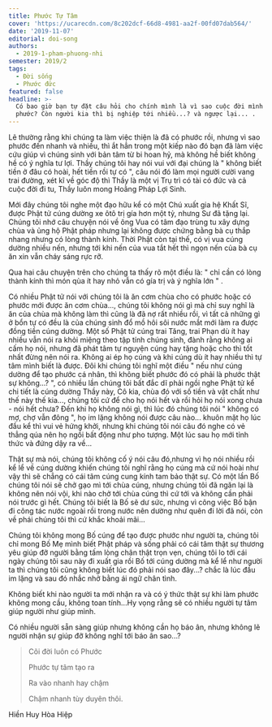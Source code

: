 ```yaml
---
title: Phước Tự Tâm
cover: 'https://ucarecdn.com/8c202dcf-66d8-4981-aa2f-00fd07dab564/'
date: '2019-11-07'
editorial: doi-song
authors:
  - 2019-1-pham-phuong-nhi
semester: 2019/2
tags:
  - Đời sống
  - Phước đức
featured: false
headline: >-
  Có bao giờ bạn tự đặt câu hỏi cho chính mình là vì sao cuộc đời mình có
  phước? Còn người kia thì bị nghiệp tới nhiều...? và ngược lại... .
---
```

Lẽ thường rằng khi chúng ta làm việc thiện là đã có phước rồi, nhưng vì sao phước đến nhanh và nhiều, thì ắt hẳn trong một kiếp nào đó bạn đã làm việc cứu giúp vì chúng sinh với bản tâm từ bi hoan hỷ, mà không hề biết không hề có ý nghĩa tư lợi. Thầy chúng tôi hay nói vui với đại chúng là " không biết tiền ở đâu có hoài, hết tiền rồi tự có ", câu nói đó làm mọi người cười vang trai đường, xét kĩ về góc độ thì Thầy là một vị Trụ trì có tài có đức và cả cuộc đời đi tu, Thầy luôn mong Hoằng Pháp Lợi Sinh.

Mới đây chúng tôi nghe một đạo hữu kể có một Chú xuất gia hệ Khất Sĩ, được Phật tử cúng dường xe ôtô trị gía hơn một tỷ, nhưng Sư đã tặng lại. Chúng tôi nhớ câu chuyện nói về ông Vua có tâm đạo trùng tu xây dựng chùa và ủng hộ Phật pháp nhưng lại không được chứng bằng bà cụ thắp nhang nhưng có lòng thành kính. Thời Phật còn tại thế, có vị vua cúng dường nhiều nến, nhưng tới khi nến của vua tắt hết thì ngọn nến của bà cụ ăn xin vẫn cháy sáng rực rỡ.

Qua hai câu chuyện trên cho chúng ta thấy rõ một điều là: " chỉ cần có lòng thành kính thì món qùa ít hay nhỏ vẫn có gía trị và ý nghĩa lớn " .

Có nhiều Phật tử nói với chúng tôi là ăn cơm chùa cho có phước hoặc có phước mới được ăn cơm chùa..., chúng tôi không nói gì mà chỉ suy nghĩ là ăn của chùa mà không làm thì cũng là đã nợ rất nhiều rồi, vì tất cả những gì ở bổn tự có đều là của chúng sinh đổ mồ hôi sôi nước mắt mới làm ra được đồng tiền cúng dường. Một số Phật tử cúng trai Tăng, trai Phạn dù ít hay nhiều vẫn nói ra khỏi miệng theo tập tính chúng sinh, đành rằng không ai cấm họ nói, nhưng đã phát tâm tự nguyện cúng hay tặng hoặc cho thì tốt nhất đừng nên nói ra. Không ai ép họ cúng và khi cúng dù ít hay nhiều thì tự tâm mình biết là được. Đôi khi chúng tôi nghĩ một điều " nếu như cúng dường để tạo phước cá nhân, thì không biết phước đó có phải là phước thật sự không...? ", có nhiều lần chúng tôi bất đắc dĩ phải ngồi nghe Phật tử kể chi tiết là cúng dường Thầy này, Cô kia, chùa đó với số tiền và vật chất như thế này thế kia..., chúng tôi cứ để cho họ nói hết và rồi hỏi họ nói xong chưa - nói hết chưa? Đến khi họ không nói gì, thì lúc đó chúng tôi nói " không có mợ, chợ vẫn đông ", họ im lặng không nói được câu nào... khuôn mặt họ lúc đầu kể thì vui vẻ hứng khởi, nhưng khi chúng tôi nói câu đó nghe có vẻ thẳng qúa nên họ ngồi bất động như pho tượng. Một lúc sau họ mới tỉnh thức và đứng dậy ra về...

Thật sự mà nói, chúng tôi không cố ý nói câu đó,nhưng vì họ nói nhiều rồi kể lể về cúng dường khiến chúng tôi nghĩ rằng họ cúng mà cứ nói hoài như vậy thì sẽ chẳng có cái tâm cúng cung kính tam bảo thật sự. Có một lần Bố chúng tôi nói sẽ chở gạo mì tới chùa cúng, nhưng chúng tôi đã ngăn lại là không nên nói vội, khi nào chở tới chùa cúng thì cứ tới và không cần phải nói trước gì hết. Chúng tôi biết là Bố sẽ dư sức, nhưng vì công việc Bố bận đi công tác nước ngoài rồi trong nước nên dường như quên đi lời đã nói, còn về phái chúng tôi thì cứ khắc khoải mãi...

Chúng tôi không mong Bố cúng để tạo được phước như người ta, chúng tôi chỉ mong Bố Mẹ mình biết Phật pháp và sống phải có cái tâm thật sự thương yêu giúp đỡ người bằng tấm lòng chân thật trọn vẹn, chúng tôi lo tới cái ngày chúng tôi sau này đi xuất gia rồi Bố tới cúng dường mà kể lể như người ta thì chúng tôi cũng không biết lúc đó phải nói sao đây...? chắc là lúc đầu im lặng và sau đó nhắc nhở bằng ái ngữ chân tình.

Không biết khi nào người ta mới nhận ra và có ý thức thật sự khi làm phước không mong cầu, không toan tính...Hy vọng rằng sẽ có nhiều người tự tâm giúp người như giúp mình.

Có nhiều người sẵn sàng giúp nhưng không cần họ báo ân, nhưng không lẽ người nhận sự giúp đỡ không nghĩ tới báo ân sao...?



> Cõi đời luôn có Phước
>
> 
>
> Phước tự tâm tạo ra
>
> 
>
> Ra vào nhanh hay chậm
>
> 
>
> Chậm nhanh tùy duyên thôi. 



Hiền Huy Hòa Hiệp
